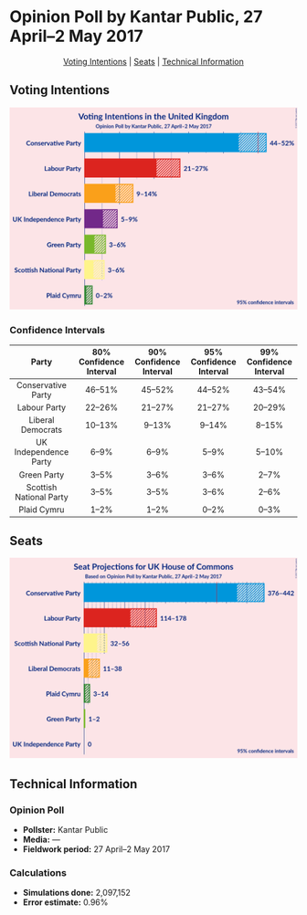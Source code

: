 # Opinion Poll by Kantar Public, 27 April–2 May 2017

<p align="center"><a href="#voting-intentions">Voting Intentions</a> | <a href="#seats">Seats</a> | <a href="#technical-information">Technical Information</a></p>

## Voting Intentions

![Graph with voting intentions not yet produced](2017-05-02-Kantar.png "Voting Intentions")

### Confidence Intervals

| Party | 80% Confidence Interval | 90% Confidence Interval | 95% Confidence Interval | 99% Confidence Interval |
|:-----:|:-----------------------:|:-----------------------:|:-----------------------:|:-----------------------:|
| Conservative Party | 46–51% |45–52% |44–52% |43–54% |
| Labour Party | 22–26% |21–27% |21–27% |20–29% |
| Liberal Democrats | 10–13% |9–13% |9–14% |8–15% |
| UK Independence Party | 6–9% |6–9% |5–9% |5–10% |
| Green Party | 3–5% |3–6% |3–6% |2–7% |
| Scottish National Party | 3–5% |3–5% |3–6% |2–6% |
| Plaid Cymru | 1–2% |1–2% |0–2% |0–3% |

## Seats

![Graph with seats not yet produced](2017-05-02-Kantar-seats.png "Seats")

## Technical Information

### Opinion Poll

+ **Pollster:** Kantar Public
+ **Media:** —
+ **Fieldwork period:** 27 April–2 May 2017

### Calculations

+ **Simulations done:** 2,097,152
+ **Error estimate:** 0.96%

